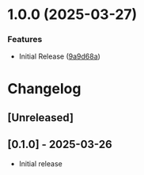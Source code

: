 # 1.0.0 (2025-03-27)


### Features

* Initial Release ([9a9d68a](https://github.com/abhiccc1/string_calculator/commit/9a9d68a7c2ddc3288213ce69770ef61d0837ab84))

# Changelog

## [Unreleased]

## [0.1.0] - 2025-03-26

- Initial release
